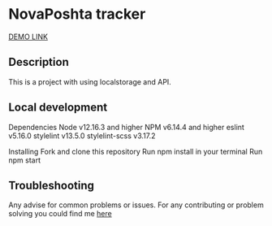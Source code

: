 # NovaPoshta tracker

[DEMO LINK](https://helenpetrovska.github.io/NovaPoshtaAPI/)

## Description
  This is a project with using localstorage and API.

## Local development

  Dependencies
    Node v12.16.3 and higher
    NPM v6.14.4 and higher
    eslint v5.16.0
    stylelint v13.5.0
    stylelint-scss v3.17.2

  Installing
    Fork and clone this repository
    Run npm install in your terminal
    Run npm start

## Troubleshooting
  Any advise for common problems or issues. For any contributing or problem solving you could find me [here](https://github.com/HelenPetrovska)
